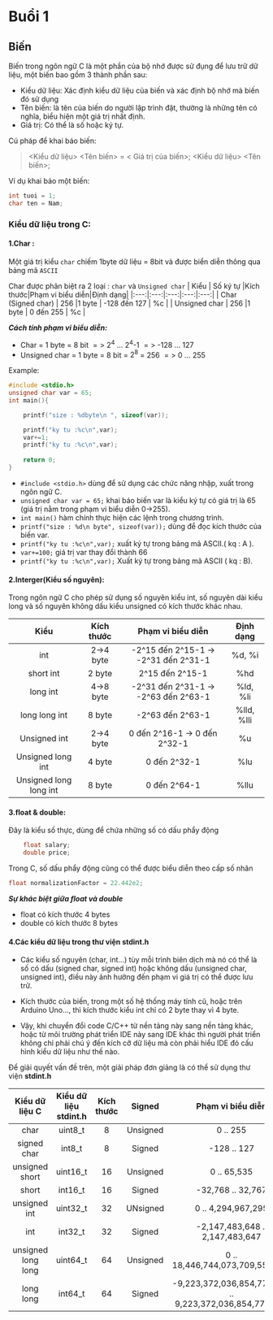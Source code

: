 # Buổi 1
## Biến

Biến trong ngôn ngữ C là một phần của bộ nhớ  được sử đụng để lưu trữ dữ liệu, một biến bao gồm 3 thành phần sau:
- Kiểu dữ liệu: Xác định kiểu dữ liệu của biến và  xác định bộ nhớ mà biến đó sử dụng
- Tên biến: là tên của biến do người lập trình đặt, thường là những tên có nghĩa, biểu hiện một giá trị nhất định.
- Giá trị: Có thể là số hoặc ký tự.

Cú pháp để khai báo biến:

> <Kiểu dữ liệu> <Tên biến> = < Giá trị của biến>;
> <Kiểu dữ liệu> <Tên biến>;

Ví dụ khai báo một biến: 
```c 
int tuoi = 1;
char ten = Nam;
```

### Kiểu dữ liệu trong C:
#### 1.Char :

Một giá trị kiểu ` char `  chiếm 1byte dữ liệu = 8bit và được biển diễn thông qua bảng mã `ASCII`

Char được phân biệt ra 2 loại : `char` và `Unsigned char`
| Kiểu  |  Số ký tự |Kích thước|Phạm vi biểu diễn|Định dạng|
|:---:|:---:|:---:|:---:|:---:|
| Char (Signed char)  | 256  |1 byte |  -128 đến 127 |  %c |
|  Unsigned char | 256  |1 byte | 0 đến 255  |  %c |

***Cách tính phạm vi biểu diễn:***

- Char  = 1 byte = 8 bit $=>$ $2^4$ ... $2^4$-1 $=>$  -128 ... 127
- Unsigned char = 1 byte = 8 bit = $2^8$ = 256  $=>$  0 ... 255

Example:
```C
#include <stdio.h>
unsigned char var = 65;
int main(){

    printf("size : %dbyte\n ", sizeof(var));

    printf("ky tu :%c\n",var);
    var+=1;
    printf("ky tu :%c\n",var);
    
    return 0;
}
```
- `#include <stdio.h>` dùng để sử dụng các chức năng nhập, xuất trong ngôn ngữ C.
- `unsigned char var = 65;` khai báo biến var là kiểu ký tự có giá trị là 65 (giá trị nằm trong phạm vi biểu diễn 0->255).
- `int main()` hàm chính thực hiện các lệnh trong chương trình.
- `printf("size : %d\n byte", sizeof(var));` dùng để đọc kích thước của biến var.
- `printf("ky tu :%c\n",var);` xuất ký tự trong bảng mã ASCII.( kq : A ).
- `var+=100;` giá trị var thay đổi thành 66
- `printf("ky tu :%c\n",var);`  Xuất ký tự trong bảng mã ASCII ( kq : B).

#### 2.Interger(Kiểu số nguyên):

Trong ngôn ngữ C cho phép sử dụng số nguyên kiểu int, số nguyên dài kiểu long và số nguyên không dấu kiểu unsigned có kích thước khác nhau.


|  Kiểu | Kích thước  | Phạm vi biểu diễn  | Định dạng  |
|:---:|:---:|:---:|:---:|
| int  |  2->4 byte | -2^15 đến 2^15-1 -> -2^31 đến 2^31-1  | %d, %i  |
|  short int |  2 byte | 2^15 đến 2^15-1  |  %hd |
| long int  |  4->8 byte |  -2^31 đến 2^31-1 -> -2^63 đến 2^63-1 | 	%ld, %li  |
| long long int  |  8 byte |  	-2^63 đến 2^63-1 | %lld, %lli  |
|  Unsigned int |  2->4 byte |  	0 đến 2^16-1 -> 0 đến 2^32-1 | %u  |
| Unsigned long int  |  4 byte   |  	0 đến 2^32-1 | %lu  |
| Unsigned long long int  | 8 byte  | 	0 đến 2^64-1  | 	%llu  |

#### 3.float & double: 
Đây là kiểu số thực, dùng để chứa những số có dấu phẩy động

```C
    float salary;
    double price;
```

Trong C, số dấu phẩy động cũng có thể được biểu diễn theo cấp số nhân

```C
float normalizationFactor = 22.442e2;
```

***Sự khác biệt giữa float và double***


- float có kích thước 4 bytes
- double có kích thước 8 bytes

#### 4.Các kiểu dữ liệu trong thư viện stdint.h

- Các kiểu số nguyên (char, int…) tùy mỗi trình biên dịch mà nó có thể là số có dấu (signed char, signed int) hoặc không dấu (unsigned char, unsigned int), điều này ảnh hưởng đến phạm vi giá trị có thể được lưu trữ. 
- Kích thước của biến, trong một số hệ thống máy tính cũ, hoặc trên Arduino Uno…, thì kích thước kiểu int chỉ có 2 byte thay vì 4 byte. 

- Vậy, khi chuyển đổi code C/C++ từ nền tảng này sang nền tảng khác, hoặc từ môi trường phát triển IDE này sang IDE khác thì người phát triển không chỉ phải chú ý đến kích cỡ dữ liệu mà còn phải hiểu IDE đó cấu hình kiểu dữ liệu như thế nào. 

Để giải quyết vấn đề trên, một giải pháp đơn giảng là có thể sử dụng thư viện **stdint.h**

| Kiểu dữ liệu C  | Kiểu dữ liệu stdint.h  | Kích thước  |  Signed  |  Phạm vi biểu diễn |
|:---:|:---:|:---:|:---:|:---:|
| char  |  uint8_t |  8 | Unsigned  | 0 .. 255  |
|  signed char | int8_t  | 8  | Signed  | -128 .. 127  |
|  unsigned short |  uint16_t | 16  | Unsigned  | 0 .. 65,535  |
|  short | int16_t  |  16 | Signed  | -32,768 .. 32,767  |
|  unsigned int | uint32_t  |  32 | UNsigned  |0 .. 4,294,967,295   |
| int  | int32_t  | 32	  | Signed  |  -2,147,483,648 .. 2,147,483,647 |
|  unsigned long long | uint64_t  | 64  | Unsigned  | 0 .. 18,446,744,073,709,551,615  |
| long long  | int64_t  | 64  | Signed  | -9,223,372,036,854,775,808 .. 9,223,372,036,854,775,807  |

